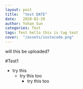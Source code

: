 ```yaml
---
layout: post
title:  "test DATE"
date:   2020-02-29
author: Yohan Sun
categories: Test
tags: Test hello this is tag test
cover:  "/assets/instacode.png"
---
```


will this be uploaded?

#Test1
* try this
  - try this too
    + try this too
